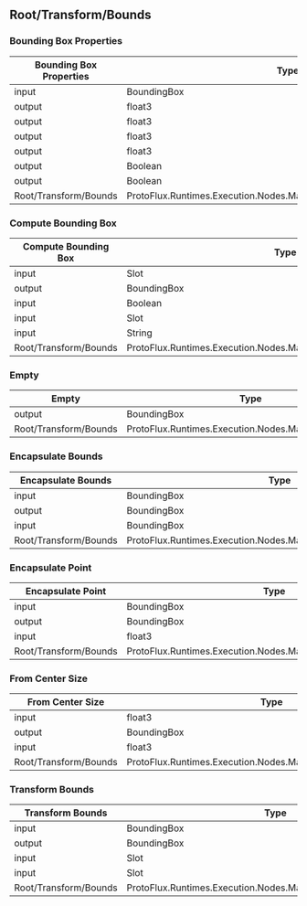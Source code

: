 <!-----------------------------------------------------------------------+
 ! This file has been generated using a script. Do not edit it manually. !
 ! Edit the individual node pages instead.                               !
 +----------------------------------------------------------------------->

## Root/Transform/Bounds

### Bounding Box Properties

<!-- embed:start:ProtoFlux.Runtimes.Execution.Nodes.Math.Bounds.BoundingBoxProperties -->
<!-- ProtofluxNode:start -->
| Bounding Box Properties | Type | Label |
| --- | ---- | ----- |
| input | BoundingBox | Bounds |
| output | float3 | Min |
| output | float3 | Max |
| output | float3 | Center |
| output | float3 | Size |
| output | Boolean | Valid |
| output | Boolean | Empty |
| Root/Transform/Bounds | ProtoFlux.Runtimes.Execution.Nodes.Math.Bounds.BoundingBoxProperties |  |
<!-- ProtofluxNode:end -->
<!-- embed:end:ProtoFlux.Runtimes.Execution.Nodes.Math.Bounds.BoundingBoxProperties -->


### Compute Bounding Box

<!-- embed:start:ProtoFlux.Runtimes.Execution.Nodes.Math.Bounds.ComputeBoundingBox -->
<!-- ProtofluxNode:start -->
| Compute Bounding Box | Type | Label |
| --- | ---- | ----- |
| input | Slot | Instance |
| output | BoundingBox | * |
| input | Boolean | IncludeInactive |
| input | Slot | CoordinateSpace |
| input | String | OnlyWithTag |
| Root/Transform/Bounds | ProtoFlux.Runtimes.Execution.Nodes.Math.Bounds.ComputeBoundingBox |  |
<!-- ProtofluxNode:end -->
<!-- embed:end:ProtoFlux.Runtimes.Execution.Nodes.Math.Bounds.ComputeBoundingBox -->


### Empty

<!-- embed:start:ProtoFlux.Runtimes.Execution.Nodes.Math.Bounds.Empty -->
<!-- ProtofluxNode:start -->
| Empty | Type | Label |
| --- | ---- | ----- |
| output | BoundingBox | * |
| Root/Transform/Bounds | ProtoFlux.Runtimes.Execution.Nodes.Math.Bounds.Empty |  |
<!-- ProtofluxNode:end -->
<!-- embed:end:ProtoFlux.Runtimes.Execution.Nodes.Math.Bounds.Empty -->


### Encapsulate Bounds

<!-- embed:start:ProtoFlux.Runtimes.Execution.Nodes.Math.Bounds.EncapsulateBounds -->
<!-- ProtofluxNode:start -->
| Encapsulate Bounds | Type | Label |
| --- | ---- | ----- |
| input | BoundingBox | Bounds |
| output | BoundingBox | * |
| input | BoundingBox | OtherBounds |
| Root/Transform/Bounds | ProtoFlux.Runtimes.Execution.Nodes.Math.Bounds.EncapsulateBounds |  |
<!-- ProtofluxNode:end -->
<!-- embed:end:ProtoFlux.Runtimes.Execution.Nodes.Math.Bounds.EncapsulateBounds -->


### Encapsulate Point

<!-- embed:start:ProtoFlux.Runtimes.Execution.Nodes.Math.Bounds.EncapsulatePoint -->
<!-- ProtofluxNode:start -->
| Encapsulate Point | Type | Label |
| --- | ---- | ----- |
| input | BoundingBox | Bounds |
| output | BoundingBox | * |
| input | float3 | Point |
| Root/Transform/Bounds | ProtoFlux.Runtimes.Execution.Nodes.Math.Bounds.EncapsulatePoint |  |
<!-- ProtofluxNode:end -->
<!-- embed:end:ProtoFlux.Runtimes.Execution.Nodes.Math.Bounds.EncapsulatePoint -->


### From Center Size

<!-- embed:start:ProtoFlux.Runtimes.Execution.Nodes.Math.Bounds.FromCenterSize -->
<!-- ProtofluxNode:start -->
| From Center Size | Type | Label |
| --- | ---- | ----- |
| input | float3 | Center |
| output | BoundingBox | * |
| input | float3 | Size |
| Root/Transform/Bounds | ProtoFlux.Runtimes.Execution.Nodes.Math.Bounds.FromCenterSize |  |
<!-- ProtofluxNode:end -->
<!-- embed:end:ProtoFlux.Runtimes.Execution.Nodes.Math.Bounds.FromCenterSize -->


### Transform Bounds

<!-- embed:start:ProtoFlux.Runtimes.Execution.Nodes.Math.Bounds.TransformBounds -->
<!-- ProtofluxNode:start -->
| Transform Bounds | Type | Label |
| --- | ---- | ----- |
| input | BoundingBox | Bounds |
| output | BoundingBox | * |
| input | Slot | SourceSpace |
| input | Slot | TargetSpace |
| Root/Transform/Bounds | ProtoFlux.Runtimes.Execution.Nodes.Math.Bounds.TransformBounds |  |
<!-- ProtofluxNode:end -->
<!-- embed:end:ProtoFlux.Runtimes.Execution.Nodes.Math.Bounds.TransformBounds -->


